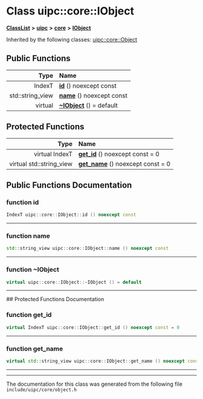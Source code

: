 

# Class uipc::core::IObject



[**ClassList**](annotated.md) **>** [**uipc**](namespaceuipc.md) **>** [**core**](namespaceuipc_1_1core.md) **>** [**IObject**](classuipc_1_1core_1_1_i_object.md)










Inherited by the following classes: [uipc::core::Object](classuipc_1_1core_1_1_object.md)
































## Public Functions

| Type | Name |
| ---: | :--- |
|  IndexT | [**id**](#function-id) () noexcept const<br> |
|  std::string\_view | [**name**](#function-name) () noexcept const<br> |
| virtual  | [**~IObject**](#function-iobject) () = default<br> |
























## Protected Functions

| Type | Name |
| ---: | :--- |
| virtual IndexT | [**get\_id**](#function-get_id) () noexcept const = 0<br> |
| virtual std::string\_view | [**get\_name**](#function-get_name) () noexcept const = 0<br> |




## Public Functions Documentation




### function id 

```C++
IndexT uipc::core::IObject::id () noexcept const
```




<hr>



### function name 

```C++
std::string_view uipc::core::IObject::name () noexcept const
```




<hr>



### function ~IObject 

```C++
virtual uipc::core::IObject::~IObject () = default
```




<hr>
## Protected Functions Documentation




### function get\_id 

```C++
virtual IndexT uipc::core::IObject::get_id () noexcept const = 0
```




<hr>



### function get\_name 

```C++
virtual std::string_view uipc::core::IObject::get_name () noexcept const = 0
```




<hr>

------------------------------
The documentation for this class was generated from the following file `include/uipc/core/object.h`

